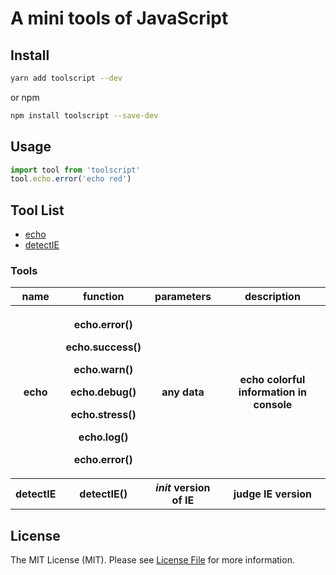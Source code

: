 # A mini tools of JavaScript


## Install

```bash
yarn add toolscript --dev
```

or npm

```bash
npm install toolscript --save-dev
```

## Usage

``` JavaScript
import tool from 'toolscript'
tool.echo.error('echo red')
```

## Tool List

- [echo](#echo)
- [detectIE](#detectIE)

### Tools

<table>
    <tr>
        <th>name</th>
        <th>function</th>
        <th>parameters</th>
        <th>description</th>
    </tr>
    <tr id="echo">
        <th>echo</th>
        <th>
          <p>echo.error()</p>
          <p>echo.success()</p>
          <p>echo.warn()</p>
          <p>echo.debug()</p>
          <p>echo.stress()</p>
          <p>echo.log()</p>
          <p>echo.error()</p>
        </th>
        <th>any data</th>
        <th>echo colorful information in console</th>
    </tr>
    <tr>
        <th>detectIE</th>
        <th>detectIE()</th>
        <th><em>init</em> version of IE</th>
        <th>judge IE version</th>
    </tr>
</table>



## License

The MIT License (MIT). Please see [License File](LICENSE.md) for more information.

